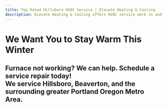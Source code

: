 ```yaml
---
title: Top Rated Hillsboro HVAC Service | Elevate Heating & Cooling
description: ELevate Heating & Cooling offers HVAC service work in and around the Beaverton/Hillsboro area. Call us today to schedule.
---
```


# We Want You to Stay Warm This Winter 

## Furnace not working? We can help. Schedule a service repair today! <br>We service Hillsboro, Beaverton, and the surrounding greater Portland Oregon Metro Area.